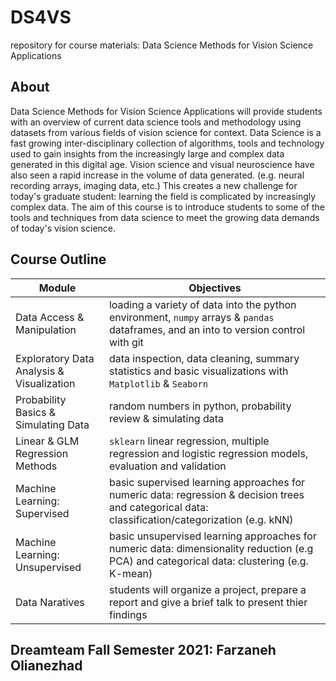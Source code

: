# DS4VS
repository for course materials: Data Science Methods for Vision Science Applications

## About

Data Science Methods for Vision Science Applications will provide students with an overview of current data science tools and methodology using datasets from various fields of vision science for context. 
Data Science is a fast growing inter-disciplinary collection of algorithms, tools and technology used to gain insights from the increasingly large and complex data generated in this digital age. Vision science and visual neuroscience have also seen a rapid increase in the volume of data generated. (e.g. neural recording arrays, imaging data, etc.) This creates a new challenge for today's graduate student: learning the field is complicated by increasingly complex data. The aim of this course is to introduce students to some of the tools and techniques from data science to meet the growing data demands of today's vision science.

## Course Outline

| **Module**                                | **Objectives**                                                                                                                                    |
|-------------------------------------------|---------------------------------------------------------------------------------------------------------------------------------------------------|
|         Data Access & Manipulation        | loading a variety of data into the python environment,  `numpy` arrays & `pandas` dataframes, and an into to  version control with git            |
| Exploratory Data Analysis & Visualization | data inspection, data cleaning, summary statistics and basic visualizations with `Matplotlib` & `Seaborn`                                         |
|    Probability Basics & Simulating Data   | random numbers in python, probability review & simulating data                                                                                    |
|      Linear & GLM Regression Methods      | `sklearn` linear regression, multiple regression and logistic regression models, evaluation and validation                                        |
|        Machine Learning: Supervised       | basic supervised learning approaches for numeric data: regression & decision trees and categorical data: classification/categorization (e.g. kNN) |
|       Machine Learning: Unsupervised      | basic unsupervised learning approaches for numeric data: dimensionality reduction (e.g PCA) and categorical data: clustering (e.g. K-mean)        |
|               Data Naratives              | students will organize a project, prepare a report and give a brief talk to present thier findings                                                |

## Dreamteam Fall Semester 2021: Farzaneh Olianezhad
